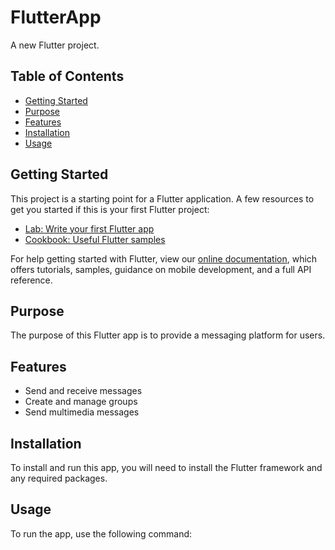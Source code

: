 # FlutterApp

A new Flutter project.

## Table of Contents

- [Getting Started](#getting-started)
- [Purpose](#purpose)
- [Features](#features)
- [Installation](#installation)
- [Usage](#usage)

## Getting Started

This project is a starting point for a Flutter application. A few resources to get you started if this is your first Flutter project:

- [Lab: Write your first Flutter app](https://flutter.dev/docs/get-started/codelab)
- [Cookbook: Useful Flutter samples](https://flutter.dev/docs/cookbook)

For help getting started with Flutter, view our [online documentation](https://flutter.dev/docs), which offers tutorials, samples, guidance on mobile development, and a full API reference.

## Purpose

The purpose of this Flutter app is to provide a messaging platform for users.

## Features

- Send and receive messages
- Create and manage groups
- Send multimedia messages

## Installation

To install and run this app, you will need to install the Flutter framework and any required packages.

## Usage

To run the app, use the following command:

